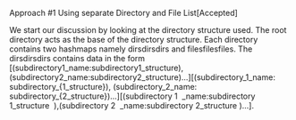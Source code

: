 

Approach #1 Using separate Directory and File List[Accepted]

We start our discussion by looking at the directory structure used. The root directory acts as the base of the directory structure. Each directory contains two hashmaps namely dirsdirsdirs and filesfilesfiles. The dirsdirsdirs contains data in the form [(subdirectory1_name:subdirectory1_structure),(subdirectory2_name:subdirectory2_structure)...][(subdirectory_1\_name: subdirectory_{1\_structure}), (subdirectory_2\_name: subdirectory_{2\_structure})...][(subdirectory 
1
​
 _name:subdirectory 
1_structure
​
 ),(subdirectory 
2
​
 _name:subdirectory 
2_structure
​
 )...]. 
